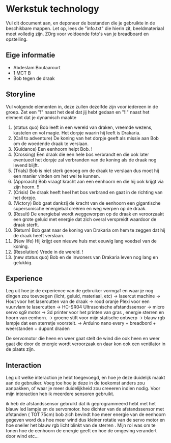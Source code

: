 # Werkstuk technology

Vul dit document aan, en deponeer de bestanden die je gebruikte in de beschikbare mappen. Let op, lees de "info.txt" die hierin zit, beeldmateriaal moet volledig zijn. ZOrg voor voldoende foto's van je breadboard en opstelling.


## Eige informatie

- Abdeslam Boutaarourt
- 1 MCT B
- Bob tegen de draak


## Storyline 

Vul volgende elementen in, deze zullen dezelfde zijn voor iedereen in de groep. Zet een "!" naast het deel dat jij hebt gedaan en "!!" naast het element dat je dynamisch maakte

1. (status quo) Bob leeft in een wereld van draken, vreemde wezens, kastelen en vol magie. Het dorpje waarin hij leeft is Drakaria. 
2. (Call to adventure) De koning van het dorpje geeft als missie aan Bob om de woedende draak te verslaan. 
3. (Guidance) Een eenhoorn helpt Bob. !
4. (Crossing) Een draak die een hele bos verbrandt en die ook later eventueel het dorpje zal verbranden van de koning als de draak nog levend blijft. 
5. (Trials) Bob is niet sterk genoeg om de draak te verslaan dus moet hij een manier vinden om het wel te kunnen.
6. (Approach) Bob vraagt kracht aan een eenhoorn en die hij ook krijgt via zijn hoorn. !!
7. (Crisis) De draak heeft heel het bos verbrand en gaat in de richting van het dorpje. 
8. (Victory) Bob gaat dankzij de kracht van de eenhoorn een gigantische supersonische energiebal creëren en weg werpen op de draak.
9. (Result) De energiebal wordt weggeworpen op de draak en veroorzaakt een grote geluid met energie dat zich overal verspreidt waardoor de draak sterft.
11. (Return) Bob gaat naar de koning van Drakaria om hem te zeggen dat hij de draak heeft verslaan.
12. (New life) Hij krijgt een nieuwe huis met eeuwig lang voedsel van de koning.
13. (Resolution) Vrede in de wereld. !
14. (new status quo) Bob en de inwoners van Drakaria leven nog lang en gelukkig.

## Experience

Leg uit hoe je de experience van de gebruiker vormgaf en waar je nog dingen zou toevoegen (licht, geluid, materiaal, etc)
-> lasercut machine
-> Hout voor het lasercutten van de draak
-> rood oranje Plexi voor een vuurvlam te lasercutten
-> HC-SR04 Ultrasonische afstandssensor
-> micro servo sg9 motor 
-> 3d printer voor het printen van gras , energie sterren en hoorn van eenhorn.
-> groene stift voor mijn statische ontwerp
-> blauw rgb lampje dat een sterretje voorstelt.
-> Arduino nano every + breadbord + weerstanden + dupont draden

De servomotor die heen en weer gaat stelt de wind die  ook heen en weer gaat  die door de energie wordt veroorzaak en daar kon ook een ventilator in de plaats zijn.

## Interaction

Leg uit welke interaction je hebt toegevoegd, en hoe je deze duidelijk maakt aan de gebruiker. Voeg toe hoe je deze in de toekomst anders zou aanpakken, of waar je meer duidelijkheid zou creeeren indien nodig.
Voor mijn interaction heb ik meerdere sensoren gebruikt.

 ik heb de afstandssensor gebruikt dat ik geprogrammeerd hebt met het blauw led lampje en de servomotor. hoe dichter  van de afstandssensor  met afstanden ( TOT 75cm) bob zich bevindt hoe meer energie van de eenhoorn gegeven word dus hoe meer wind dus kleiner rotatie van de servo motor en hoe sneller het blauw rgb licht blinkt van de sterren . Mijn rol was om te tonen hoe de eenhoorn de energie geeft en hoe  de omgeving verandert door wind etc... 




